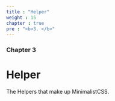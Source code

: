 ```yaml
---
title : "Helper"
weight : 15
chapter : true
pre : "<b>3. </b>"
---
```

### Chapter 3

# Helper

The Helpers that make up MinimalistCSS.